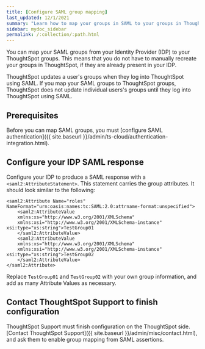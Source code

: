 ```yaml
---
title: [Configure SAML group mapping]
last_updated: 12/1/2021
summary: "Learn how to map your groups in SAML to your groups in ThoughtSpot."
sidebar: mydoc_sidebar
permalink: /:collection/:path.html
---
```

You can map your SAML groups from your Identity Provider (IDP) to your ThoughtSpot groups. This means that you do not have to manually recreate your groups in ThoughtSpot, if they are already present in your IDP.

ThoughtSpot updates a user's groups when they log into ThoughtSpot using SAML. If you map your SAML groups to ThoughtSpot groups, ThoughtSpot does not update individual users's groups until they log into ThoughtSpot using SAML.

## Prerequisites
Before you can map SAML groups, you must [configure SAML authentication]({{ site.baseurl }}/admin/ts-cloud/authentication-integration.html).

## Configure your IDP SAML response
Configure your IDP to produce a SAML response with a `<saml2:AttributeStatement>`. This statement carries the group attributes. It should look similar to the following:

```
<saml2:Attribute Name="roles" NameFormat="urn:oasis:names:tc:SAML:2.0:attrname-format:unspecified">
    <saml2:AttributeValue
    xmlns:xs="http://www.w3.org/2001/XMLSchema"
    xmlns:xsi="http://www.w3.org/2001/XMLSchema-instance" xsi:type="xs:string">TestGroup01
    </saml2:AttributeValue>
    <saml2:AttributeValue
    xmlns:xs="http://www.w3.org/2001/XMLSchema"
    xmlns:xsi="http://www.w3.org/2001/XMLSchema-instance" xsi:type="xs:string">TestGroup02
    </saml2:AttributeValue>
</saml2:Attribute>
```

Replace `TestGroup01` and `TestGroup02` with your own group information, and add as many Attribute Values as necessary.

## Contact ThoughtSpot Support to finish configuration
ThoughtSpot Support must finish configuration on the ThoughtSpot side. [Contact ThoughtSpot Support]({{ site.baseurl }}/admin/misc/contact.html), and ask them to enable group mapping from SAML assertions.
